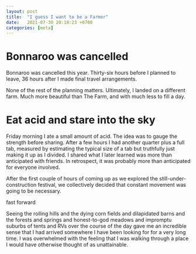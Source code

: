 ```yaml
---
layout: post
title:  "I guess I want to be a Farmer"
date:   2021-07-30 20:18:23 +0700
categories: [meta]
---
```


# Bonnaroo was cancelled
Bonnaroo was cancelled this year. Thirty-six hours before I planned to leave, 36 hours
after I made final travel arrangements.  

None of the rest of the planning matters. Ultimately, I landed on a different farm. Much
more beautiful than The Farm, and with much less to fill a day.  

# Eat acid and stare into the sky
Friday morning I ate a small amount of acid. The idea was to gauge the strength before
sharing. After a few hours I had another quarter plus a full tab, measured by estimating
the typical size of a tab but truthfully just making it up as I divided. I shared what I
later learned was more than anticipated with friends. In retrospect, it was probably more
than anticipated for everyone involved.  

After the first couple of hours of coming up as we explored the still-under-construction
festival, we collectively decided that constant movement was going to be necessary.  

fast forward

Seeing the rolling hills and the dying corn fields and dilapidated barns and the forests
and springs and honest-to-god meadows and impromptu suburbs of tents and RVs over the
course of the day gave me an incredible sense that I had arrived somewhere I have been
looking for for a very long time. I was overwhelmed with the feeling that I was walking
through a place I would have otherwise thought of as unattainable. 

